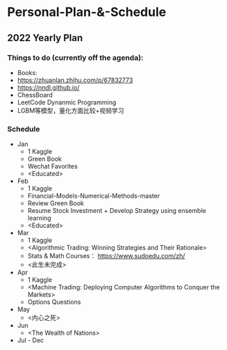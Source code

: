 # Personal-Plan-&-Schedule


## 2022 Yearly Plan

### Things to do (currently off the agenda):
* Books: 
* https://zhuanlan.zhihu.com/p/67832773
* https://nndl.github.io/
* ChessBoard
* LeetCode Dynanmic Programming
* LGBM等模型，量化方面比较+视频学习

### Schedule
* Jan
  * 1 Kaggle
  * Green Book 
  * Wechat Favorites
  * \<Educated\>
* Feb
  * 1 Kaggle
  * Financial-Models-Numerical-Methods-master
  * Review Green Book
  * Resume Stock Investment + Develop Strategy using ensemble learning
  * \<Educated>
* Mar
  * 1 Kaggle
  * \<Algorithmic Trading: Winning Strategies and Their Rationale>
  * Stats & Math Courses： https://www.sudoedu.com/zh/
  * \<此生未完成>
* Apr
  * 1 Kaggle 
  * \<Machine Trading: Deploying Computer Algorithms to Conquer the Markets>
  * Options Questions
* May
  * \<内心之死>
* Jun
  * \<The Wealth of Nations>
* Jul - Dec

